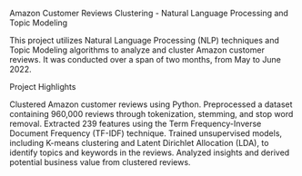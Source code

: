 Amazon Customer Reviews Clustering - Natural Language Processing and Topic Modeling

This project utilizes Natural Language Processing (NLP) techniques and Topic Modeling algorithms to analyze and cluster Amazon customer reviews. It was conducted over a span of two months, from May to June 2022.

Project Highlights

Clustered Amazon customer reviews using Python.
Preprocessed a dataset containing 960,000 reviews through tokenization, stemming, and stop word removal.
Extracted 239 features using the Term Frequency-Inverse Document Frequency (TF-IDF) technique.
Trained unsupervised models, including K-means clustering and Latent Dirichlet Allocation (LDA), to identify topics and keywords in the reviews.
Analyzed insights and derived potential business value from clustered reviews.
